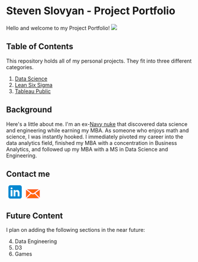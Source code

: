 # Steven Slovyan - Project Portfolio

Hello and welcome to my Project Portfolio!  <img src="https://raw.githubusercontent.com/MartinHeinz/MartinHeinz/master/wave.gif" width="30px">

## Table of Contents

This repository holds all of my personal projects.  They fit into three different categories.

1. [Data Science](https://github.com/sslovyan/Personal-Projects/tree/main/Data%20Science)
2. [Lean Six Sigma](https://github.com/sslovyan/Personal-Projects/tree/main/Lean%20Six%20Sigma)
3. [Tableau Public](https://github.com/sslovyan/Personal-Projects/tree/main/Tableau%20Public)

## Background

Here's a little about me.  I'm an ex-[Navy nuke](https://www.thebalancecareers.com/navy-enlisted-rating-descriptions-nuclear-field-3345847) that discovered data science and engineering while earning my MBA.  As someone who enjoys math and science, I was instantly hooked.  I immediately pivoted my career into the data analytics field, finished my MBA with a concentration in Business Analytics, and followed up my MBA with a MS in Data Science and Engineering.

## Contact me
[<img src="https://github.com/sslovyan/sslovyan/blob/a154df42bdb67b4861a220486de390bde26252e4/LinkedIn.png">](https://www.linkedin.com/in/steven-slovyan/) [<img src="https://github.com/sslovyan/sslovyan/blob/3023279a8fe42b6a6ff137a657599fc061720c99/emailIcon.png"/>](mailto:sslovyan@ucsd.edu)

## Future Content

I plan on adding the following sections in the near future:

4. Data Engineering
5. D3
6. Games
